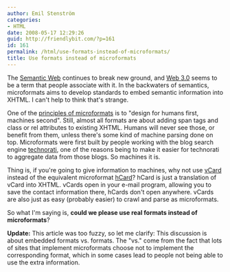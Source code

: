 ```yaml
---
author: Emil Stenström
categories:
- HTML
date: 2008-05-17 12:29:26
guid: http://friendlybit.com/?p=161
id: 161
permalink: /html/use-formats-instead-of-microformats/
title: Use formats instead of microformats
---
```


The [Semantic Web](http://www.w3.org/2001/sw/) continues to break new ground, and [Web 3.0](http://en.wikipedia.org/wiki/Web_3) seems to be a term that people associate with it. In the backwaters of semantics, microformats aims to develop standards to embed semantic information into XHTML. I can't help to think that's strange.

One of the [principles of microformats](http://microformats.org/about/) is to "design for humans first, machines second". Still, almost all formats are about adding span tags and class or rel attributes to existing XHTML. Humans will never see those, or benefit from them, unless there's some kind of machine parsing done on top. Microformats were first built by people working with the blog search engine [technorati](http://technorati.com/), one of the reasons being to make it easier for technorati to aggregate data from those blogs. So machines it is.

Thing is, if you're going to give information to machines, why not use [vCard](http://en.wikipedia.org/wiki/VCard) instead of the equivalent microformat [hCard](http://microformats.org/wiki/hcard)? hCard is just a translation of vCard into XHTML. vCards open in your e-mail program, allowing you to save the contact information there, hCards don't open anywhere. vCards are also just as easy (probably easier) to crawl and parse as microformats.

So what I'm saying is, **could we please use real formats instead of microformats**?

**Update:** This article was too fuzzy, so let me clarify: This discussion is about embedded formats vs. formats. The "vs." come from the fact that lots of sites that implement microformats choose not to implement the corresponding format, which in some cases lead to people not being able to use the extra information.

